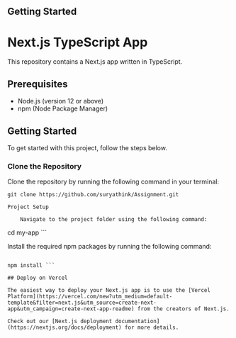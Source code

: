 ## Getting Started
# Next.js TypeScript App

This repository contains a Next.js app written in TypeScript.

## Prerequisites

- Node.js (version 12 or above)
- npm (Node Package Manager)

## Getting Started

To get started with this project, follow the steps below.

### Clone the Repository

Clone the repository by running the following command in your terminal:

```shell
git clone https://github.com/suryathink/Assignment.git

Project Setup

    Navigate to the project folder using the following command:

```
cd my-app   ```

Install the required npm packages by running the following command:
````

npm install ```

## Deploy on Vercel

The easiest way to deploy your Next.js app is to use the [Vercel Platform](https://vercel.com/new?utm_medium=default-template&filter=next.js&utm_source=create-next-app&utm_campaign=create-next-app-readme) from the creators of Next.js.

Check out our [Next.js deployment documentation](https://nextjs.org/docs/deployment) for more details.
